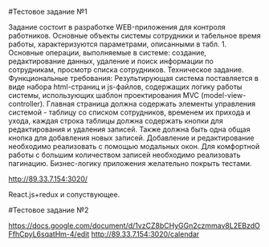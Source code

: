 #Тестовое задание №1

Задание состоит в разработке WEB-приложения для контроля работников. Основные объекты системы сотрудники и табельное время работы, характеризуются параметрами, описанными в табл. 1. Основные операции, выполняемые в системе: создание, редактирование данных, удаление и поиск информации по сотрудникам, просмотр списка сотрудников.
Техническое задание.
Функциональные требования: Результирующая система поставляется в виде набора html-страниц и js-файлов, содержащих логику работы системы, использующих шаблон проектирования MVC (model-view-controller).
Главная страница должна содержать элементы управления системой - таблицу со списком сотрудников, временем их прихода и ухода, каждая строка таблицы должна содержать кнопки для редактирования и удаления записей.  Также должна быть одна общая кнопка для добавления новых записей.
Добавление и редактирование необходимо реализовать с помощью модальных окон. Для комфортной работы с большим количеством записей необходимо реализовать пагинацию.
Бизнес-логику приложения желательно покрыть тестами.

http://89.33.7.154:3020/

React.js+redux и сопуствующее. 

#Тестовое задание №2

https://docs.google.com/document/d/1vzCZ8bCHyGGn2czmmav8L2EBzdOFfhCpyL6sqatHm-4/edit
http://89.33.7.154:3020/calendar
